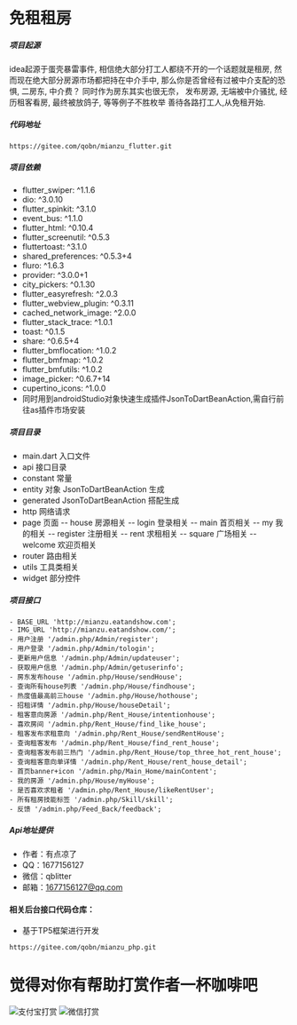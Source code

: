 # 免租租房
##### 项目起源
idea起源于蛋壳暴雷事件,
相信绝大部分打工人都绕不开的一个话题就是租房,
然而现在绝大部分房源市场都把持在中介手中,
那么你是否曾经有过被中介支配的恐惧,
二房东,
中介费？
同时作为房东其实也很无奈，
发布房源,
无端被中介骚扰,
经历租客看房,
最终被放鸽子,
等等例子不胜枚举
善待各路打工人,从免租开始.
##### 代码地址
```
https://gitee.com/qobn/mianzu_flutter.git
```
##### 项目依赖
  - flutter_swiper: ^1.1.6
  - dio: ^3.0.10
  - flutter_spinkit: ^3.1.0
  - event_bus: ^1.1.0
  - flutter_html: ^0.10.4
  - flutter_screenutil: ^0.5.3
  - fluttertoast: ^3.1.0
  - shared_preferences: ^0.5.3+4
  - fluro: ^1.6.3
  - provider: ^3.0.0+1
  - city_pickers: ^0.1.30
  - flutter_easyrefresh: ^2.0.3
  - flutter_webview_plugin: ^0.3.11
  - cached_network_image: ^2.0.0
  - flutter_stack_trace: ^1.0.1
  - toast: ^0.1.5
  - share: ^0.6.5+4
  - flutter_bmflocation: ^1.0.2
  - flutter_bmfmap:  ^1.0.2
  - flutter_bmfutils: ^1.0.2
  - image_picker: ^0.6.7+14
  - cupertino_icons: ^1.0.0
  - 同时用到androidStudio对象快速生成插件JsonToDartBeanAction,需自行前往as插件市场安装
##### 项目目录
- main.dart 入口文件
- api 接口目录
- constant 常量
- entity 对象 JsonToDartBeanAction 生成
- generated JsonToDartBeanAction 搭配生成
- http 网络请求
- page 页面
 -- house 房源相关
 -- login 登录相关
 -- main 首页相关
 -- my 我的相关
 -- register 注册相关
 -- rent 求租相关
 -- square 广场相关
 -- welcome 欢迎页相关
- router 路由相关
- utils 工具类相关
- widget 部分控件
##### 项目接口
    - BASE_URL 'http://mianzu.eatandshow.com';
    - IMG_URL 'http://mianzu.eatandshow.com/';
    - 用户注册 '/admin.php/Admin/register';
    - 用户登录 '/admin.php/Admin/tologin';
    - 更新用户信息 '/admin.php/Admin/updateuser';
    - 获取用户信息 '/admin.php/Admin/getuserinfo';
    - 房东发布house '/admin.php/House/sendHouse';
    - 查询所有house列表 '/admin.php/House/findhouse';
    - 热度值最高前三house '/admin.php/House/hothouse';
    - 招租详情 '/admin.php/House/houseDetail';
    - 租客意向房源 '/admin.php/Rent_House/intentionhouse';
    - 喜欢房间 '/admin.php/Rent_House/find_like_house';
    - 租客发布求租意向 '/admin.php/Rent_House/sendRentHouse';
    - 查询租客发布 '/admin.php/Rent_House/find_rent_house';
    - 查询租客发布前三热门 '/admin.php/Rent_House/top_three_hot_rent_house';
    - 查询租客意向单详情 '/admin.php/Rent_House/rent_house_detail';
    - 首页banner+icon '/admin.php/Main_Home/mainContent';
    - 我的房源 '/admin.php/House/myHouse';
    - 是否喜欢求租者 '/admin.php/Rent_House/likeRentUser';
    - 所有租房技能标签 '/admin.php/Skill/skill';
    - 反馈 '/admin.php/Feed_Back/feedback';
##### Api地址提供
- 作者：有点凉了
- QQ：1677156127
- 微信：qblitter
- 邮箱：1677156127@qq.com
#### 相关后台接口代码仓库：
- 基于TP5框架进行开发
```
https://gitee.com/qobn/mianzu_php.git
```
# 觉得对你有帮助打赏作者一杯咖啡吧
![支付宝打赏](http://mianzu.eatandshow.com/support/alipay.jpg)
![微信打赏](http://mianzu.eatandshow.com/support/wechat.jpg)
